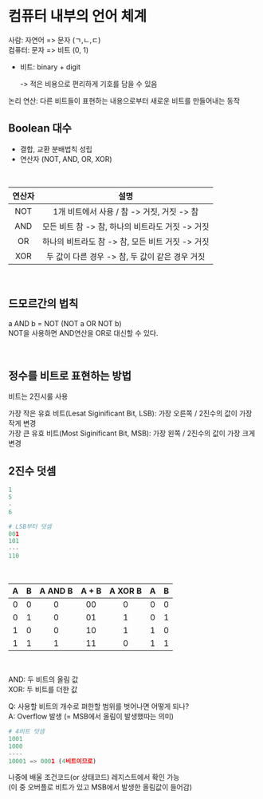 # 컴퓨터 내부의 언어 체계

사람: 자연어 => 문자 (ㄱ,ㄴ,ㄷ)<br>
컴퓨터: 문자 => 비트 (0, 1)

- 비트: binary + digit

  -> 적은 비용으로 편리하게 기호를 담을 수 있음

논리 연산: 다른 비트들이 표현하는 내용으로부터 새로운 비트를 만들어내는 동작

## Boolean 대수

- 결합, 교환 분배법칙 성립
- 연산자 (NOT, AND, OR, XOR)

<br>

| 연산자 |                       설명                       |
| :----: | :----------------------------------------------: |
|  NOT   |    1개 비트에서 사용 / 참 -> 거짓, 거짓 -> 참    |
|  AND   | 모든 비트 참 -> 참, 하나의 비트라도 거짓 -> 거짓 |
|   OR   | 하나의 비트라도 참 -> 참, 모든 비트 거짓 -> 거짓 |
|  XOR   | 두 값이 다른 경우 -> 참, 두 값이 같은 경우 거짓  |

<br>

## 드모르간의 법칙

a AND b = NOT (NOT a OR NOT b)<br>
NOT을 사용하면 AND연산을 OR로 대신할 수 있다.

<br>

## 정수를 비트로 표현하는 방법

비트는 2진시룰 사용

가장 작은 유효 비트(Lesat Siginificant Bit, LSB): 가장 오른쪽 / 2진수의 값이 가장 작게 변경<br>
가장 큰 유효 비트(Most Siginificant Bit, MSB): 가장 왼쪽 / 2진수의 값이 가장 크게 변경

## 2진수 덧셈

```python
1
5
-
6

# LSB부터 덧셈
001
101
---
110
```

<br>

|  A  |  B  | A AND B | A + B | A XOR B |  A  |  B  |
| :-: | :-: | :-----: | :---: | :-----: | :-: | :-: |
|  0  |  0  |    0    |  00   |    0    |  0  |  0  |
|  0  |  1  |    0    |  01   |    1    |  0  |  1  |
|  1  |  0  |    0    |  10   |    1    |  1  |  0  |
|  1  |  1  |    1    |  11   |    0    |  1  |  1  |

<br>

AND: 두 비트의 올림 값 <br>
XOR: 두 비트를 더한 값

Q: 사용할 비트의 개수로 펴한할 범위를 벗어나면 어떻게 되나?<br>
A: Overflow 발생 (= MSB에서 올림이 발생했따는 의미)

```python
# 4비트 덧셈
1001
1000
----
10001 => 0001 (4비트이므로)
```

나중에 배울 조건코드(or 상태코드) 레지스트에서 확인 가능<br>
(이 중 오버플로 비트가 있고 MSB에서 발생한 올림값이 들어감)
